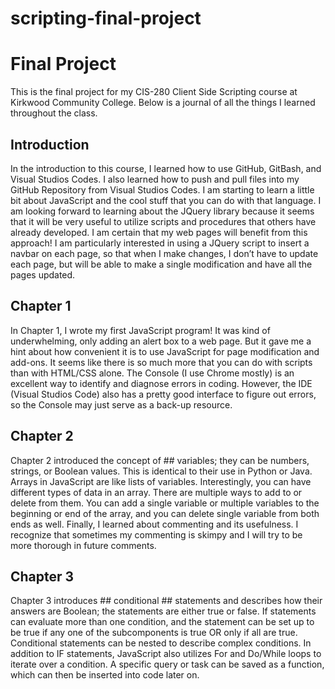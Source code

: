 # scripting-final-project
# Final Project

This is the final project for my CIS-280 Client Side Scripting course at Kirkwood Community College. Below is a journal of all the things I learned throughout the class.

 

## Introduction

In the introduction to this course, I learned how to use GitHub, GitBash, and Visual Studios Codes. I also learned how to push and pull files into my GitHub Repository from Visual Studios Codes. I am starting to learn a little bit about JavaScript and the cool stuff that you can do with that language. I am looking forward to learning about the JQuery library because it seems that it will be very useful to utilize scripts and procedures that others have already developed.  I am certain that my web pages will benefit from this approach! I am particularly interested in using a JQuery script to insert a navbar on each page, so that when I make changes, I don’t have to update each page, but will be able to make a single modification and have all the pages updated.

 

## Chapter 1

In Chapter 1, I wrote my first JavaScript program! It was kind of underwhelming, only adding an alert box to a web page. But it gave me a hint about how convenient it is to use JavaScript for page modification and add-ons.  It seems like there is so much more that you can do with scripts than with HTML/CSS alone.  The Console (I use Chrome mostly) is an excellent way to identify and diagnose errors in coding.  However, the IDE (Visual Studios Code) also has a pretty good interface to figure out errors, so the Console may just serve as a back-up resource. 

## Chapter 2

Chapter 2 introduced the concept of ## variables; they can be numbers, strings, or Boolean values. This is identical to their use in Python or Java. Arrays in JavaScript are like lists of variables. Interestingly, you can have different types of data in an array. There are multiple ways to add to or delete from them. You can add a single variable or multiple variables to the beginning or end of the array, and you can delete single variable from both ends as well.  Finally, I learned about commenting and its usefulness. I recognize that sometimes my commenting is skimpy and I will try to be more thorough in future comments.

## Chapter 3

Chapter 3 introduces ## conditional ## statements and describes how their answers are Boolean; the statements are either true or false. If statements can evaluate more than one condition, and the statement can be set up to be true if any one of the subcomponents is true OR only if all are true.  Conditional statements can be nested to describe complex conditions.  In addition to IF statements, JavaScript also utilizes For and Do/While loops to iterate over a condition.  A specific query or task can be saved as a function, which can then be inserted into code later on.
